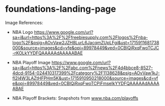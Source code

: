# foundations-landing-page

Image References:

- NBA Logo
  https://www.google.com/url?sa=i&url=https%3A%2F%2Ffreebiesupply.com%2Flogos%2Fnba-logo%2F&psig=AOvVaw2JZH8LurL6JacqmZUpLFgi&ust=1715911681738000&source=images&cd=vfe&opi=89978449&ved=0CBIQjRxqFwoTCJC-rKOLkYYDFQAAAAAdAAAAABAE

- NBA Playoff Image
  https://www.google.com/url?sa=i&url=https%3A%2F%2Fabc.com%2Fnews%2F4d4bbce8-8527-4dcd-9154-024410317399%2Fcategory%2F1138628&psig=AOvVaw1kJ-fl2l4W3LAZtHFPHm5K&ust=1715910950218000&source=images&cd=vfe&opi=89978449&ved=0CBIQjRxqFwoTCPiFmseIkYYDFQAAAAAdAAAAABAE

- NBA Playoff Brackets:
  Snapshots from www.nba.com/playoffs

